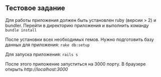 ## Тестовое задание

Для работы приложения должен быть установлен ruby (версии > 2) и bundler.
Перейти в директорию приложения и выполнить команду
`bundle install`

После установки всех необходимых гемов.
Нужно подготовить базу данных для приложения:
`rake db:setup`

Для запуска приложения:
`rails s`

После этого приложение запуститься на 3000 порту.
В браузере открыть
*http://localhost:3000*

